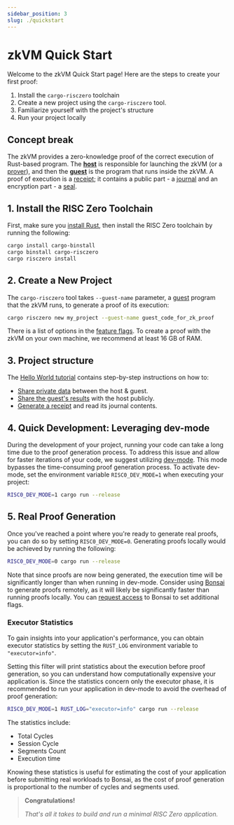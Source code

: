 ```yaml
---
sidebar_position: 3
slug: ./quickstart
---
```


# zkVM Quick Start

Welcome to the zkVM Quick Start page! Here are the steps to create your first proof:

1. Install the `cargo-risczero` toolchain
2. Create a new project using the `cargo-risczero` tool.
3. Familiarize yourself with the project's structure
4. Run your project locally

## Concept break

The zkVM provides a zero-knowledge proof of the correct execution of Rust-based program.
The **[host]** is responsible for launching the zkVM (or a [prover]), and then the **[guest]** is the program that runs inside the zkVM.
A proof of execution is a [receipt]; it contains a public part - a [journal] and an encryption part - a [seal].

## 1. Install the RISC Zero Toolchain

First, make sure you [install Rust], then install the RISC Zero toolchain by running the following:

```bash
cargo install cargo-binstall
cargo binstall cargo-risczero
cargo risczero install
```

## 2. Create a New Project

The `cargo-risczero` tool takes `--guest-name` parameter, a [guest] program that the zkVM runs, to generate a proof of its execution:

```bash
cargo risczero new my_project --guest-name guest_code_for_zk_proof
```

There is a list of options in the [feature flags]. To create a proof with the zkVM on your own machine, we recommend at least 16 GB of RAM.

## 3. Project structure

The [Hello World tutorial] contains step-by-step instructions on how to:

- [Share private data] between the host & guest.
- [Share the guest's results] with the host publicly.
- [Generate a receipt] and read its journal contents.

## 4. Quick Development: Leveraging dev-mode

During the development of your project, running your code can take a long time due to the proof generation process. To address this issue and allow for faster iterations of your code, we suggest utilizing [dev-mode]. This mode bypasses the time-consuming proof generation process. To activate dev-mode, set the environment variable `RISC0_DEV_MODE=1` when executing your project:

```bash
RISC0_DEV_MODE=1 cargo run --release
```

## 5. Real Proof Generation

Once you've reached a point where you're ready to generate real proofs, you can do so by setting `RISC0_DEV_MODE=0`. Generating proofs locally would be achieved by running the following:

```bash
RISC0_DEV_MODE=0 cargo run --release
```

Note that since proofs are now being generated, the execution time will be significantly longer than when running in dev-mode. Consider using [Bonsai] to generate proofs remotely, as it will likely be significantly faster than running proofs locally. You can [request access] to Bonsai to set additional flags.

### Executor Statistics

To gain insights into your application's performance, you can obtain executor statistics by setting the `RUST_LOG` environment variable to `"executor=info"`.

Setting this filter will print statistics about the execution before proof generation, so you can understand how computationally expensive your application is. Since the statistics concern only the executor phase, it is recommended to run your application in dev-mode to avoid the overhead of proof generation:

```bash
RISC0_DEV_MODE=1 RUST_LOG="executor=info" cargo run --release
```

The statistics include:

- Total Cycles
- Session Cycle
- Segments Count
- Execution time

Knowing these statistics is useful for estimating the cost of your application before submitting real workloads to Bonsai, as the cost of proof generation is proportional to the number of cycles and segments used.

> **Congratulations!**
>
> _That's all it takes to build and run a minimal RISC Zero application._

[Bonsai]: ../bonsai/quickstart
[dev-mode]: dev-mode.md
[feature flags]: https://github.com/risc0/risc0#feature-flags
[Share private data]: tutorials/hello-world#step-2-host-share-private-data-as-input-with-the-guest
[Share the guest's results]: tutorials/hello-world#step-3-guest-read-input-and-commit-output
[Generate a receipt]: tutorials/hello-world#step-4-host-generate-a-receipt-and-read-its-journal-contents
[Hello World tutorial]: tutorials/hello-world
[install Rust]: https://doc.rust-lang.org/cargo/getting-started/installation.html
[host]: /terminology#host-program
[guest]: /terminology#guest-program
[receipt]: /terminology#receipt
[journal]: /terminology#journal
[seal]: /terminology#seal
[prover]: /terminology#prover
[request access]: https://bonsai.xyz/apply
